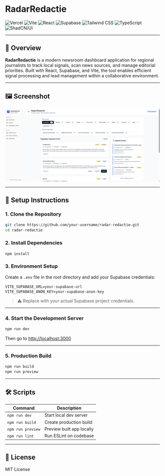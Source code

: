 # RadarRedactie

![Vercel](https://img.shields.io/badge/Vercel-000000?style=for-the-badge&logo=vercel&logoColor=white)
![Vite](https://img.shields.io/badge/Vite-646CFF?style=for-the-badge&logo=vite&logoColor=white)
![React](https://img.shields.io/badge/React-20232A?style=for-the-badge&logo=react&logoColor=white)
![Supabase](https://img.shields.io/badge/Supabase-3ECF8E?style=for-the-badge&logo=supabase&logoColor=white)
![Tailwind CSS](https://img.shields.io/badge/Tailwind_CSS-38B2AC?style=for-the-badge&logo=tailwind-css&logoColor=white)
![TypeScript](https://img.shields.io/badge/TypeScript-007ACC?style=for-the-badge&logo=typescript&logoColor=white)
![ShadCN/UI](https://img.shields.io/badge/ShadCN%2FUI-000000?style=for-the-badge&logo=shadcn&logoColor=white)

---

## 🧭 Overview

**RadarRedactie** is a modern newsroom dashboard application for regional journalists to track local signals, scan news sources, and manage editorial priorities. Built with React, Supabase, and Vite, the tool enables efficient signal processing and lead management within a collaborative environment.

---

## 🖼️ Screenshot

![Screenshot of the app](public//img/image.png)

---

## 🔧 Setup Instructions

### 1. Clone the Repository

```bash
git clone https://github.com/your-username/radar-redactie.git
cd radar-redactie
```

### 2. Install Dependencies

```bash
npm install
```

### 3. Environment Setup

Create a `.env` file in the root directory and add your Supabase credentials:

```env
VITE_SUPABASE_URL=your-supabase-url
VITE_SUPABASE_ANON_KEY=your-supabase-anon-key
```

> ⚠️ Replace with your actual Supabase project credentials.

---

### 4. Start the Development Server

```bash
npm run dev
```

Then go to [http://localhost:3000](http://localhost:3000)

---

### 5. Production Build

```bash
npm run build
npm run preview
```

---

## 🛠 Scripts

| Command             | Description                  |
| ------------------- | ---------------------------- |
| `npm run dev`       | Start local dev server       |
| `npm run build`     | Create production build      |
| `npm run preview`   | Preview built app locally    |
| `npm run lint`      | Run ESLint on codebase       |

---

## 📄 License

MIT License
